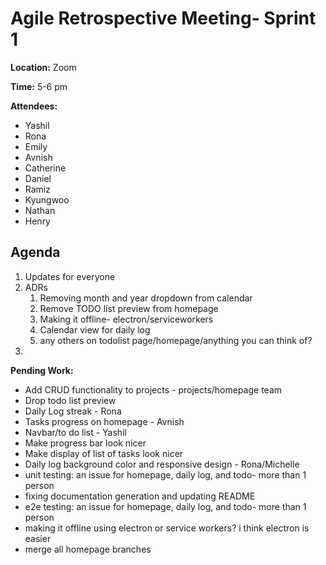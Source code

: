 # Agile Retrospective Meeting- Sprint 1
**Location:** Zoom

**Time:** 5-6 pm

**Attendees:**
- Yashil
- Rona
- Emily
- Avnish
- Catherine
- Daniel
- Ramiz
- Kyungwoo
- Nathan
- Henry

## Agenda

1. Updates for everyone
2. ADRs
   1. Removing month and year dropdown from calendar
   2. Remove TODO list preview from homepage
   3. Making it offline- electron/serviceworkers
   4. Calendar view for daily log
   5. any others on todolist page/homepage/anything you can think of?
3. 

**Pending Work:**

- Add CRUD functionality to projects - projects/homepage team
- Drop todo list preview
- Daily Log streak  - Rona
- Tasks progress on homepage - Avnish
- Navbar/to do list - Yashil
- Make progress bar look nicer
- Make display of list of tasks look nicer
- Daily log background color and responsive design - Rona/Michelle
- unit testing: an issue for homepage, daily log, and todo- more than 1 person
- fixing documentation generation and updating README
- e2e testing: an issue for homepage, daily log, and todo- more than 1 person
- making it offline using electron or service workers? i think electron is easier
- merge all homepage branches